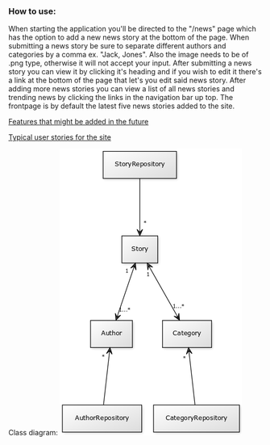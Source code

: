 ### How to use:
When starting the application you'll be directed to the "/news" page which has the option to add a new news story at the bottom of the page. When submitting a news story be sure to separate different authors and categories by a comma ex. "Jack, Jones". Also the image needs to be of .png type, otherwise it will not accept your input.
After submitting a news story you can view it by clicking it's heading and if you wish to edit it there's a link at the bottom of the page that let's you edit said news story.
After adding more news stories you can view a list of all news stories and trending news by clicking the links in the navigation bar up top. The frontpage is by default the latest five news stories added to the site.

[Features that might be added in the future](https://github.com/ollikehy/NewsSiteApplication/blob/master/FMAITF.md)

[Typical user stories for the site](https://github.com/ollikehy/NewsSiteApplication/blob/master/TUS.md)

Class diagram:
![Class diagram](https://raw.githubusercontent.com/ollikehy/NewsSiteApplication/master/classdiagram.png)